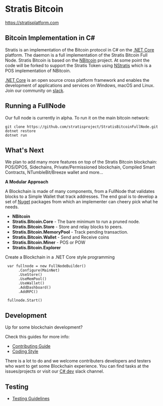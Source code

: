 Stratis Bitcoin
===============

https://stratisplatform.com

Bitcoin Implementation in C#
----------------------------

Stratis is an implementation of the Bitcoin protocol in C# on the [.NET Core](https://dotnet.github.io/) platform.
The daemon is a full implementation of the Stratis Bitcoin Full Node.
Stratis Bitcoin is based on the [NBitcoin](https://github.com/MetacoSA/NBitcoin) project.
At some point the code will be forked to support the Stratis Token using [NStratis](https://github.com/stratisproject/NStratis) which is a POS implementation of NBitcoin.

[.NET Core](https://dotnet.github.io/) is an open source cross platform framework and enables the development of applications and services on Windows, macOS and Linux.
Join our community on [slack](https://stratisplatform.slack.com).

Running a FullNode
------------------

Our full node is currently in alpha. To run it on the main bitcoin network:

```
git clone https://github.com/stratisproject/StratisBitcoinFullNode.git
dotnet restore
dotnet run
```

What's Next
----------

We plan to add many more features on top of the Stratis Bitcoin blockchain:
POS/DPOS, Sidechains, Private/Permissioned blockchain, Compiled Smart Contracts, NTumbleBit/Breeze wallet and more...

**A Modular Approach**

A Blockchain is made of many components, from a FullNode that validates blocks to a Simple Wallet that track addresses.
The end goal is to develop a set of [Nuget](https://en.wikipedia.org/wiki/NuGet) packages from which an implementer can cheery pick what he needs.

* **NBitcoin**
* **Stratis.Bitcoin.Core**  - The bare minimum to run a pruned node.
* **Stratis.Bitcoin.Store** - Store and relay blocks to peers.
* **Stratis.Bitcoin.MemoryPool** - Track pending transaction.
* **Stratis.Bitcoin.Wallet** - Send and Receive coins
* **Stratis.Bitcoin.Miner** - POS or POW
* **Stratis.Bitcoin.Explorer**


Create a Blockchain in a .NET Core style programming
```
 var fullnode = new FullNodeBuilder()
      .Configure(MainNet)
      .UseStore()
      .UseMemPool()
      .UseWallet()
      .AddDashboard()
      .AddRPC()

 fullnode.Start()
```

Development
-----------
Up for some blockchain development?

Check this guides for more info:
* [Contributing Guide](Documentation/contributing.md)
* [Coding Style](Documentation/coding-style.md)

There is a lot to do and we welcome contributers developers and testers who want to get some Blockchain experience.
You can find tasks at the issues/projects or visit our [C# dev](https://stratisplatform.slack.com/messages/csharp_development/) slack channel.

Testing
-------
* [Testing Guidelines](Documentation/testing-guidelines.md)

